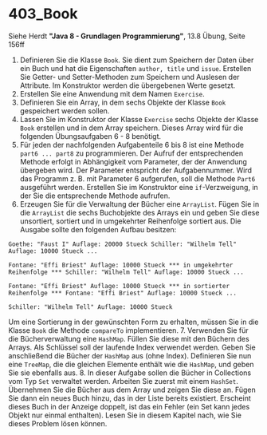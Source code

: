 # 403_Book

Siehe Herdt **"Java 8 - Grundlagen Programmierung"**, 13.8 Übung, Seite 156ff
1. Definieren Sie die Klasse `Book`. Sie dient zum Speichern der Daten über ein Buch und hat die Eigenschaften `author, title` und `issue`. Erstellen Sie Getter- und Setter-Methoden zum Speichern und Auslesen der Attribute. Im Konstruktor werden die übergebenen Werte gesetzt.
2. Erstellen Sie eine Anwendung mit dem Namen `Exercise`.
3. Definieren Sie ein Array, in dem sechs Objekte der Klasse `Book` gespeichert werden sollen.
4. Lassen Sie im Konstruktor der Klasse `Exercise` sechs Objekte der Klasse `Book` erstellen und in dem Array speichern. Dieses Array wird für die folgenden Übungsaufgaben 6 - 8 benötigt.
5. Für jeden der nachfolgenden Aufgabenteile 6 bis 8 ist eine Methode `part6 ... part8` zu programmieren. Der Aufruf der entsprechenden Methode erfolgt in Abhängigkeit vom Parameter, der der Anwendung übergeben wird. Der Parameter entspricht der Aufgabennummer. Wird das Programm z. B. mit Parameter 6 aufgerufen, soll die Methode `Part6` ausgeführt werden. Erstellen Sie im Konstruktor eine `if`-Verzweigung, in der Sie die entsprechende Methode aufrufen.
6. Erzeugen Sie für die Verwaltung der Bücher eine `ArrayList`. Fügen Sie in die `ArrayList` die sechs Buchobjekte des Arrays ein und geben Sie diese unsortiert, sortiert und in umgekehrter Reihenfolge sortiert aus. Die Ausgabe sollte den folgenden Aufbau besitzen:
```
Goethe: "Faust I" Auflage: 20000 Stueck Schiller: "Wilhelm Tell" Auflage: 10000 Stueck ...

Fontane: "Effi Briest" Auflage: 10000 Stueck *** in umgekehrter Reihenfolge *** Schiller: "Wilhelm Tell" Auflage: 10000 Stueck ...

Fontane: "Effi Briest" Auflage: 10000 Stueck *** in sortierter Reihenfolge *** Fontane: "Effi Briest" Auflage: 10000 Stueck ...

Schiller: "Wilhelm Tell" Auflage: 10000 Stueck
```
Um eine Sortierung in der gewünschten Form zu erhalten, müssen Sie in die Klasse `Book` die Methode `compareTo` implementieren.
7. Verwenden Sie für die Bücherverwaltung eine `HashMap`. Füllen Sie diese mit den Büchern des Arrays. Als Schlüssel soll der laufende Index verwendet werden. Geben Sie anschließend die Bücher der `HashMap` aus (ohne Index).
Definieren Sie nun eine `TreeMap`, die die gleichen Elemente enthält wie die `HashMap`, und geben Sie sie ebenfalls aus.
8. In dieser Aufgabe sollen die Bücher in Collections vom Typ `Set` verwaltet werden. Arbeiten Sie zuerst mit einem `HashSet`. Übernehmen Sie die Bücher aus dem Array und zeigen Sie diese an. Fügen Sie dann ein neues Buch hinzu, das in der Liste bereits existiert. Erscheint dieses Buch in der Anzeige doppelt, ist das ein Fehler (ein Set kann jedes Objekt nur einmal enthalten). Lesen Sie in diesem Kapitel nach, wie Sie dieses Problem lösen können.
